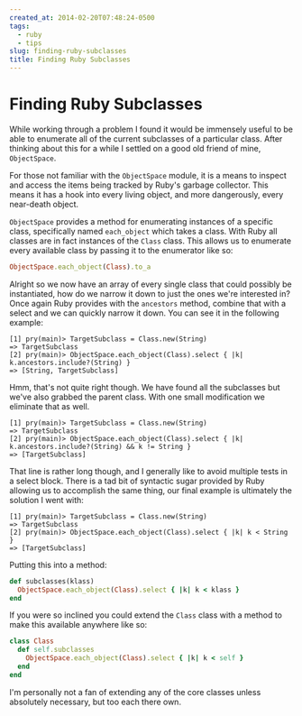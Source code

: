 ```yaml
---
created_at: 2014-02-20T07:48:24-0500
tags:
  - ruby
  - tips
slug: finding-ruby-subclasses
title: Finding Ruby Subclasses
---
```


# Finding Ruby Subclasses

While working through a problem I found it would be immensely useful to be able
to enumerate all of the current subclasses of a particular class. After
thinking about this for a while I settled on a good old friend of mine,
`ObjectSpace`.

For those not familiar with the `ObjectSpace` module, it is a means to inspect
and access the items being tracked by Ruby's garbage collector. This means it
has a hook into every living object, and more dangerously, every near-death
object.

`ObjectSpace` provides a method for enumerating instances of a specific class,
specifically named `each_object` which takes a class. With Ruby all classes are
in fact instances of the `Class` class. This allows us to enumerate every
available class by passing it to the enumerator like so:

```ruby
ObjectSpace.each_object(Class).to_a
```

Alright so we now have an array of every single class that could possibly be
instantiated, how do we narrow it down to just the ones we're interested in?
Once again Ruby provides with the `ancestors` method, combine that with a
select and we can quickly narrow it down. You can see it in the following
example:

```
[1] pry(main)> TargetSubclass = Class.new(String)
=> TargetSubclass
[2] pry(main)> ObjectSpace.each_object(Class).select { |k| k.ancestors.include?(String) }
=> [String, TargetSubclass]
```

Hmm, that's not quite right though. We have found all the subclasses but we've
also grabbed the parent class. With one small modification we eliminate that as
well.

```
[1] pry(main)> TargetSubclass = Class.new(String)
=> TargetSubclass
[2] pry(main)> ObjectSpace.each_object(Class).select { |k| k.ancestors.include?(String) && k != String }
=> [TargetSubclass]
```

That line is rather long though, and I generally like to avoid multiple tests
in a select block. There is a tad bit of syntactic sugar provided by Ruby
allowing us to accomplish the same thing, our final example is ultimately the
solution I went with:

```
[1] pry(main)> TargetSubclass = Class.new(String)
=> TargetSubclass
[2] pry(main)> ObjectSpace.each_object(Class).select { |k| k < String }
=> [TargetSubclass]
```

Putting this into a method:

```ruby
def subclasses(klass)
  ObjectSpace.each_object(Class).select { |k| k < klass }
end
```

If you were so inclined you could extend the `Class` class with a method to
make this available anywhere like so:

```ruby
class Class
  def self.subclasses
    ObjectSpace.each_object(Class).select { |k| k < self }
  end
end
```

I'm personally not a fan of extending any of the core classes unless absolutely
necessary, but too each there own.

